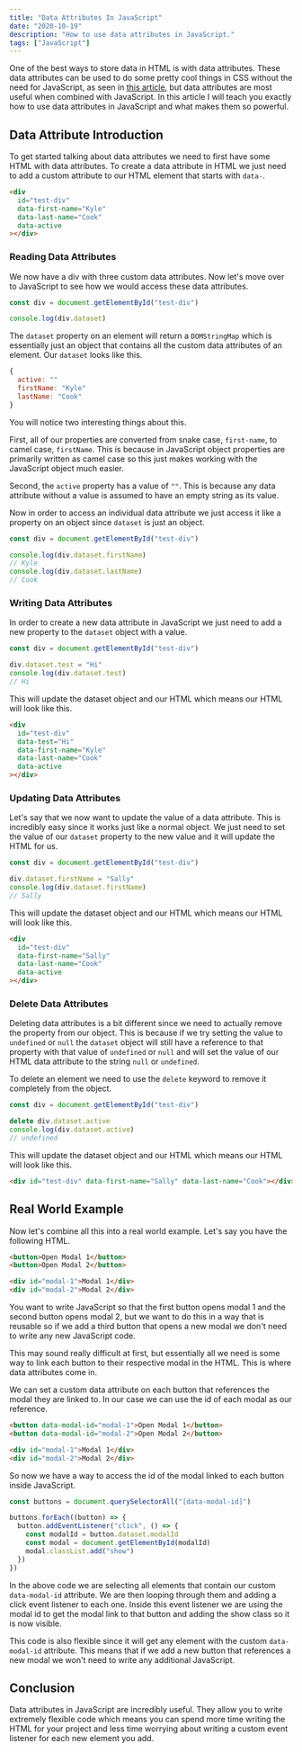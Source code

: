 ```yaml
---
title: "Data Attributes In JavaScript"
date: "2020-10-19"
description: "How to use data attributes in JavaScript."
tags: ["JavaScript"]
---
```


One of the best ways to store data in HTML is with data attributes. These data attributes can be used to do some pretty cool things in CSS without the need for JavaScript, as seen in [this article](/2019-10/use-data-attributes-in-css), but data attributes are most useful when combined with JavaScript. In this article I will teach you exactly how to use data attributes in JavaScript and what makes them so powerful.

## Data Attribute Introduction

To get started talking about data attributes we need to first have some HTML with data attributes. To create a data attribute in HTML we just need to add a custom attribute to our HTML element that starts with `data-`.

```html
<div
  id="test-div"
  data-first-name="Kyle"
  data-last-name="Cook"
  data-active
></div>
```

### Reading Data Attributes

We now have a div with three custom data attributes. Now let's move over to JavaScript to see how we would access these data attributes.

```js
const div = document.getElementById("test-div")

console.log(div.dataset)
```

The `dataset` property on an element will return a `DOMStringMap` which is essentially just an object that contains all the custom data attributes of an element. Our `dataset` looks like this.

```js
{
  active: ""
  firstName: "Kyle"
  lastName: "Cook"
}
```

You will notice two interesting things about this.

First, all of our properties are converted from snake case, `first-name`, to camel case, `firstName`. This is because in JavaScript object properties are primarily written as camel case so this just makes working with the JavaScript object much easier.

Second, the `active` property has a value of `""`. This is because any data attribute without a value is assumed to have an empty string as its value.

Now in order to access an individual data attribute we just access it like a property on an object since `dataset` is just an object.

```js
const div = document.getElementById("test-div")

console.log(div.dataset.firstName)
// Kyle
console.log(div.dataset.lastName)
// Cook
```

### Writing Data Attributes

In order to create a new data attribute in JavaScript we just need to add a new property to the `dataset` object with a value.

```js
const div = document.getElementById("test-div")

div.dataset.test = "Hi"
console.log(div.dataset.test)
// Hi
```

This will update the dataset object and our HTML which means our HTML will look like this.

```html
<div
  id="test-div"
  data-test="Hi"
  data-first-name="Kyle"
  data-last-name="Cook"
  data-active
></div>
```

### Updating Data Attributes

Let's say that we now want to update the value of a data attribute. This is incredibly easy since it works just like a normal object. We just need to set the value of our `dataset` property to the new value and it will update the HTML for us.

```js
const div = document.getElementById("test-div")

div.dataset.firstName = "Sally"
console.log(div.dataset.firstName)
// Sally
```

This will update the dataset object and our HTML which means our HTML will look like this.

```html
<div
  id="test-div"
  data-first-name="Sally"
  data-last-name="Cook"
  data-active
></div>
```

### Delete Data Attributes

Deleting data attributes is a bit different since we need to actually remove the property from our object. This is because if we try setting the value to `undefined` or `null` the `dataset` object will still have a reference to that property with that value of `undefined` or `null` and will set the value of our HTML data attribute to the string `null` or `undefined`.

To delete an element we need to use the `delete` keyword to remove it completely from the object.

```js
const div = document.getElementById("test-div")

delete div.dataset.active
console.log(div.dataset.active)
// undefined
```

This will update the dataset object and our HTML which means our HTML will look like this.

```html
<div id="test-div" data-first-name="Sally" data-last-name="Cook"></div>
```

## Real World Example

Now let's combine all this into a real world example. Let's say you have the following HTML.

```html
<button>Open Modal 1</button>
<button>Open Modal 2</button>

<div id="modal-1">Modal 1</div>
<div id="modal-2">Modal 2</div>
```

You want to write JavaScript so that the first button opens modal 1 and the second button opens modal 2, but we want to do this in a way that is reusable so if we add a third button that opens a new modal we don't need to write any new JavaScript code.

This may sound really difficult at first, but essentially all we need is some way to link each button to their respective modal in the HTML. This is where data attributes come in.

We can set a custom data attribute on each button that references the modal they are linked to. In our case we can use the id of each modal as our reference.

```html
<button data-modal-id="modal-1">Open Modal 1</button>
<button data-modal-id="modal-2">Open Modal 2</button>

<div id="modal-1">Modal 1</div>
<div id="modal-2">Modal 2</div>
```

So now we have a way to access the id of the modal linked to each button inside JavaScript.

```js
const buttons = document.querySelectorAll("[data-modal-id]")

buttons.forEach((button) => {
  button.addEventListener("click", () => {
    const modalId = button.dataset.modalId
    const modal = document.getElementById(modalId)
    modal.classList.add("show")
  })
})
```

In the above code we are selecting all elements that contain our custom `data-modal-id` attribute. We are then looping through them and adding a click event listener to each one. Inside this event listener we are using the modal id to get the modal link to that button and adding the show class so it is now visible.

This code is also flexible since it will get any element with the custom `data-modal-id` attribute. This means that if we add a new button that references a new modal we won't need to write any additional JavaScript.

## Conclusion

Data attributes in JavaScript are incredibly useful. They allow you to write extremely flexible code which means you can spend more time writing the HTML for your project and less time worrying about writing a custom event listener for each new element you add.
